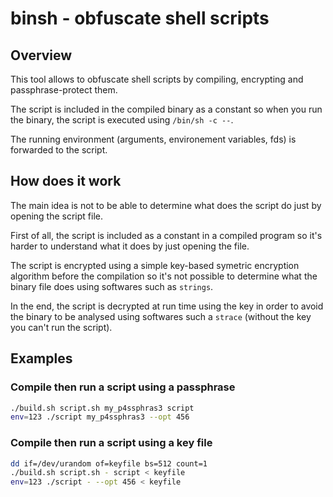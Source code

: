 # binsh - obfuscate shell scripts

## Overview
This tool allows to obfuscate shell scripts by compiling, encrypting and passphrase-protect them.

The script is included in the compiled binary as a constant so when you run the binary, the script is executed using `/bin/sh -c --`.

The running environment (arguments, environement variables, fds) is forwarded to the script.

## How does it work
The main idea is not to be able to determine what does the script do just by opening the script file.

First of all, the script is included as a constant in a compiled program so it's harder to understand what it does by just opening the file.

The script is encrypted using a simple key-based symetric encryption algorithm before the compilation so it's not possible to determine what the binary file does using softwares such as `strings`.

In the end, the script is decrypted at run time using the key in order to avoid the binary to be analysed using softwares such a `strace` (without the key you can't run the script).

## Examples

### Compile then run a script using a passphrase
```bash
./build.sh script.sh my_p4ssphras3 script
env=123 ./script my_p4ssphras3 --opt 456
```

### Compile then run a script using a key file
```bash
dd if=/dev/urandom of=keyfile bs=512 count=1
./build.sh script.sh - script < keyfile
env=123 ./script - --opt 456 < keyfile
```
